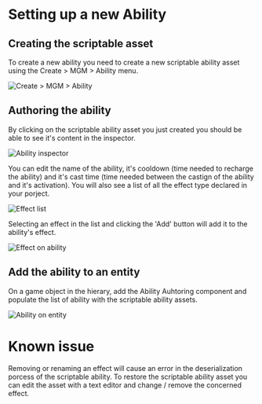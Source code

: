 # Setting up a new Ability


## Creating the scriptable asset

To create a new ability you need to create a new scriptable ability asset using the Create > MGM > Ability menu.

![Create > MGM > Ability](https://github.com/WAYNGROUP/MGM-Ability/blob/master/Documentation~/images/Create%20new%20Ability.png)

## Authoring the ability

By clicking on the scriptable ability asset you just created you should be able to see it's content in the inspector.

![Ability inspector](https://github.com/WAYNGROUP/MGM-Ability/blob/master/Documentation~/images/NewAbilityInspector.PNG)

You can edit the name of the ability, it's cooldown (time needed to recharge the ability) and it's cast time (time needed between the castign of the ability and it's activation).
You will also see a list of all the effect type declared in your porject.

![Effect list](https://github.com/WAYNGROUP/MGM-Ability/blob/master/Documentation~/images/EffectTypeDropDown.png)

Selecting an effect in the list and clicking the 'Add' button will add it to the ability's effect.

![Effect on ability](https://github.com/WAYNGROUP/MGM-Ability/blob/master/Documentation~/images/EffectListOnAbility.png)

## Add the ability to an entity

On a game object in the hierary, add the Ability Auhtoring component and populate the list of ability with the scriptable ability assets.

![Ability on entity](https://github.com/WAYNGROUP/MGM-Ability/blob/master/Documentation~/images/Add%20abilities%20to%20entity.PNG)


# Known issue

Removing or renaming an effect will cause an error in the deserialization porcess of the scriptable ability.
To restore the scriptable ability asset you can edit the asset with a text editor and change / remove the concerned effect.

